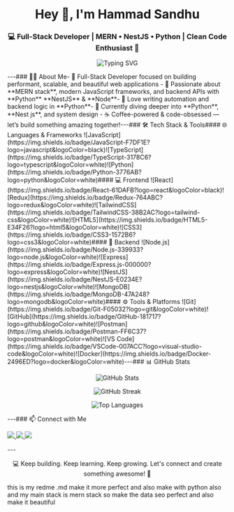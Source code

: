 <h1 align="center">Hey 👋, I'm Hammad Sandhu</h1><h3 align="center">💻 Full-Stack Developer | MERN • NestJS • Python | Clean Code Enthusiast 🚀</h3><p align="center">  <img src="https://readme-typing-svg.herokuapp.com?font=Fira+Code&duration=3000&pause=1000&center=true&vCenter=true&width=440&lines=Full-Stack+Web+Developer;MERN+%7C+NestJS+%7C+Python;Clean+Code+%26+Creative+Solutions;Building+Better+Web+Experiences" alt="Typing SVG" /></p>---### 🧑‍💻 About Me- 🎯 Full-Stack Developer focused on building performant, scalable, and beautiful web applications  - 🧠 Passionate about **MERN stack**, modern JavaScript frameworks, and backend APIs with **Python** **NestJS** & **Node**- 🐍 Love writing automation and backend logic in **Python**- 💼 Currently diving deeper into **Python**, **Nest js**, and system design  - ☕ Coffee-powered & code-obsessed — let’s build something amazing together!---### 🛠️ Tech Stack & Tools#### 🌐 Languages & Frameworks  ![JavaScript](https://img.shields.io/badge/JavaScript-F7DF1E?logo=javascript&logoColor=black)![TypeScript](https://img.shields.io/badge/TypeScript-3178C6?logo=typescript&logoColor=white)![Python](https://img.shields.io/badge/Python-3776AB?logo=python&logoColor=white)#### 💻 Frontend  ![React](https://img.shields.io/badge/React-61DAFB?logo=react&logoColor=black)![Redux](https://img.shields.io/badge/Redux-764ABC?logo=redux&logoColor=white)![TailwindCSS](https://img.shields.io/badge/TailwindCSS-38B2AC?logo=tailwind-css&logoColor=white)![HTML5](https://img.shields.io/badge/HTML5-E34F26?logo=html5&logoColor=white)![CSS3](https://img.shields.io/badge/CSS3-1572B6?logo=css3&logoColor=white)#### 🔧 Backend  ![Node.js](https://img.shields.io/badge/Node.js-339933?logo=node.js&logoColor=white)![Express](https://img.shields.io/badge/Express.js-000000?logo=express&logoColor=white)![NestJS](https://img.shields.io/badge/NestJS-E0234E?logo=nestjs&logoColor=white)![MongoDB](https://img.shields.io/badge/MongoDB-47A248?logo=mongodb&logoColor=white)#### ⚙️ Tools & Platforms  ![Git](https://img.shields.io/badge/Git-F05032?logo=git&logoColor=white)![GitHub](https://img.shields.io/badge/GitHub-181717?logo=github&logoColor=white)![Postman](https://img.shields.io/badge/Postman-FF6C37?logo=postman&logoColor=white)![VS Code](https://img.shields.io/badge/VSCode-007ACC?logo=visual-studio-code&logoColor=white)![Docker](https://img.shields.io/badge/Docker-2496ED?logo=docker&logoColor=white)---### 📊 GitHub Stats<p align="center">  <img src="https://github-readme-stats.vercel.app/api?username=hammadSandhu&show_icons=true&theme=github_dark&hide_border=false&count_private=true" alt="GitHub Stats" /></p><p align="center">  <img src="https://github-readme-streak-stats.herokuapp.com/?user=hammadSandhu&theme=github-dark&hide_border=false" alt="GitHub Streak" /></p><p align="center">  <img src="https://github-readme-stats.vercel.app/api/top-langs/?username=hammadSandhu&layout=compact&theme=github_dark&hide_border=false" alt="Top Languages" /></p>---### 📫 Connect with Me<p align="left">  <a href="mailto:hammadsandhuu@gmail.com">    <img src="https://img.shields.io/badge/Gmail-D14836?style=flat-square&logo=gmail&logoColor=white" />  </a>  <a href="https://www.linkedin.com/in/muhammad-hammad" target="_blank">    <img src="https://img.shields.io/badge/LinkedIn-0A66C2?style=flat-square&logo=linkedin&logoColor=white" />  </a>  <a href="https://mrhammad.vercel.app" target="_blank">    <img src="https://img.shields.io/badge/Portfolio-000000?style=flat-square&logo=vercel&logoColor=white" />  </a></p>---<p align="center">  💻 Keep building. Keep learning. Keep growing. Let's connect and create something awesome! 🚀</p>this is my redme .md make it more perfect and also make with python also and my main stack is mern stack so make  the data seo perfect and also make it  beautiful
